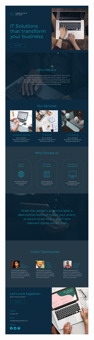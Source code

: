 ![template](https://raw.githubusercontent.com/ShriIraCatalog/resources-two/refs/heads/master/2025/04/20/20250420140720.png)
